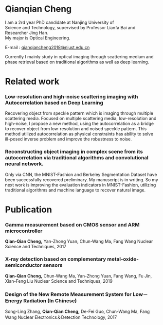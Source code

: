 # Qianqian Cheng

   I am a 2rd year PhD candidate at Nanjing University of    
Science and Technology, supervised by Professor Lianfa Bai and Researcher Jing Han.   
   My major is Optical Engineering. 
   
   E-mail : qianqiancheng2018@njust.edu.cn
   
   Currently I mainly study in optical imaging through scattering medium and phase 
 retrieval based on traditional algorithms as well as deep learning. 


# Related work
### Low-resolution and high-noise scattering imaging with Autocorrelation based on Deep Learning

   Recovering object from speckle pattern which is imaging through multiple scattering media. Focused on multiple scattering media, low-resolution and high-noise, I propose a new method, using the autocorrelation as a bridge to recover object from low-resolution and noised speckle pattern. This method utilized autocorrelation as physical constraints has ability to solve ill-posed inverse problem and improve the robustness to noise. 

### Reconstructing object imaging in complex scene from its autocorrelation via traditional algorithms and convolutional neural network.
   Only via CNN, the MNIST-Fashion and Berkeley Segmentation Dataset have been successfully recovered preliminary. My manuscript is in writing.
So my next work is improving the evaluation indicators in MNIST-Fashion, utilizing traditional algorithms and machine language to recover natural image.

# Publication

### Gamma measurement based on CMOS sensor and ARM microcontroller
   __Qian-Qian Cheng,__ Yan-Zhong Yuan, Chun-Wang Ma, Fang Wang
Nuclear Science and Techniques, 2017
  
### X-ray detection based on complementary metal-oxide-semiconductor sensors
   __Qian-Qian Cheng,__ Chun-Wang Ma, Yan-Zhong Yuan, Fang Wang, Fu Jin, Xian-Feng Liu
 Nuclear Science and Techniques, 2019
   
### Design of the New Remote Measurement System for Low－Energy Radiation (In Chinese)
   Song-Ling Zhang,  __Qian-Qian Cheng,__ De-Fei Guo, Chun-Wang Ma, Fang Wang
 Nuclear Electronics＆Detection Technology, 2017
   

  


